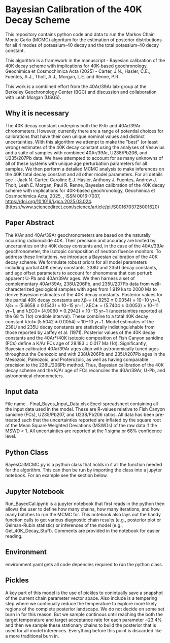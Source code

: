 # Bayesian Calibration of the 40K Decay Scheme
This repository contains python code and data to run the Markov Chain Monte Carlo (MCMC) algoritum for the estimation of posterior distributions for all 4 modes of potassium-40 decay and the total potassium-40 decay constant. 

This algorithm is a framework in the manuscript - Bayesian calibration of the 40K decay scheme with implications for 40K-based geochronology. Geochimica et Cosmochimica Acta (2025) - Carter, J.N., Hasler, C.E., Fuentes, A.J., Tholt, A.J., Morgan, L.E. and Renne, P.R.


This work is a combined effort from the 40Ar/39Ar lab-group at the Berkeley Geochronology Center (BGC) and discussion and collaboration with Leah Morgan (USGS). 

Why it is necessary
-------------------
The 40K decay constant underpins both the K-Ar and 40Ar/39Ar chronometers. However, currently there are a range of potential choices for calibrations that have their own unique nominal values and distinct uncertainties. With this algorithm we attempt to make the "best" (or least wrong) estimates of the 40K decay constant using the analyses of Vesuvius and a suite of samples with combined 40Ar/39Ar, U238/Pb206, and U235/207Pb data. We have attempted to account for as many unknowns of all of these systems with unique age perturbation parameters for all samples. We then perform a detailed MCMC analysis to make inferences on the 40K total decay constant and all other model parameters. For all details see - Jack N. Carter, Caroline E.J. Hasler, Anthony J. Fuentes, Andrew J. Tholt, Leah E. Morgan, Paul R. Renne,
Bayesian calibration of the 40K decay scheme with implications for 40K-based geochronology,
Geochimica et Cosmochimica Acta,
2025,
,
ISSN 0016-7037,
https://doi.org/10.1016/j.gca.2025.03.024.
(https://www.sciencedirect.com/science/article/pii/S0016703725001620)

Paper Abstract
--------------
The K/Ar and 40Ar/39Ar geochronometers are based on the naturally occurring radionuclide 40K. Their precision and accuracy are limited by uncertainties on the 40K decay constants and, in the case of the 40Ar/39Ar geochronometer, the isotopic composition of neutron fluence monitors. To address these limitations, we introduce a Bayesian calibration of the 40K decay scheme. We formulate robust priors for all model parameters including partial 40K decay constants, 238U and 235U decay constants, and age offset parameters to account for phenomena that can perturb apparent U-Pb and 40Ar/39Ar ages. We then harness a set of complementary 40Ar/39Ar, 238U/206Pb, and 235U/207Pb data from well- characterized geological samples with ages from 1.919 ka to 2000 Ma to derive Bayesian estimates of the 40K decay constants. Posterior values for the partial 40K decay constants are λβ-= (4.9252 ± 0.0054) × 10−10 yr−1, λβ+ = (5.6658 ± 0.1543) × 10−15 yr−1, λEC∗ = (5.7404 ± 0.0053) × 10−11 yr−1, and λEC0= (4.9060 ± 0.2942) × 10−13 yr−1 (uncertainties reported at the 68 % (1σ) credible interval). These combine to a total 40K decay constant λtot= (5.5042 ± 0.0054) × 10−10 yr−1. Model estimates of the 238U and 235U decay constants are statistically indistinguishable from those reported by Jaffey et al. (1971). Posterior values of the 40K decay constants and the 40Ar*/40K isotopic composition of Fish Canyon sanidine (FCs) define a K/Ar FCs age of 28.183 ± 0.017 Ma (1σ). Significantly, Bayesian calibrated 40Ar/39Ar ages align with astronomically tuned ages throughout the Cenozoic and with 238U/206Pb and 235U/207Pb ages in the Mesozoic, Paleozoic, and Proterozoic, as well as having comparable precision to the 238U/206Pb method. Thus, Bayesian calibration of the 40K decay scheme and the K/Ar age of FCs reconciles the 40Ar/39Ar, U-Pb, and astronomical chronometers.


Input data
----------
File name - Final_Bayes_Input_Data.xlsx 
Excel spreadsheet containing all the input data used in the model. These are R-values relative to Fish Canyon sanidine (FCs), U235/Pb207, and U238/Pb206 ratios. All data has been pre-treated such that the uncertainties reported are inflated by the square root of the Mean Square Weighted Deviations (MSWDs) of the raw data if the MSWD > 1. All uncertainties are reported at the 1 sigma or 68% confidence level. 


Python Class
------------
BayesCalMCMC.py is a python class that holds in it all the function needed for the algorithm. This can then be run by importing the class into a jupyter notebook. For an example see the section below. 

Jupyter Notebook
----------------
Run_BayedCal.ipynb is a jupyter notebook that first reads in the python then allows the user to define how many chains, how many iterations, and how many batches to run the MCMC for. This notebook also lays out the handy function calls to get various diagnostic chain results (e.g., posterior plot or Gelman-Rubin statistic) or inferences of the model (e.g., Get_40K_Decay_Stuff). Comments are provided in the notebook for easier reading. 

Environment
-----------
environment.yaml gets all code depencies required to run the python class.

Pickles
-------
A key part of this model is the use of pickles to conintually save a snapshot of the current chain parameter vector space. Also include is a tempering step where we continually reduce the temperature to explore more likely regions of the complete posterior landscape. We do not decide on some set burn in for this reason. But we sample continous until reaching the both the target temperature and target acceptance rate for each parameter ~23.4% and then we sample these stationary chains to build the posterior that is used for all model inferences. Everything before this point is discarded like a more traditional burn in. 

